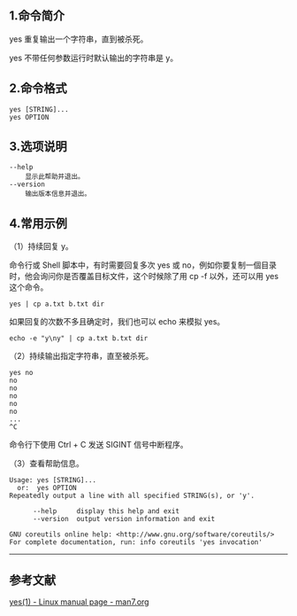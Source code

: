 ## 1.命令简介
yes 重复输出一个字符串，直到被杀死。

yes 不带任何参数运行时默认输出的字符串是 y。

## 2.命令格式
```shell
yes [STRING]...
yes OPTION
```

## 3.选项说明
```shell
--help
	显示此帮助并退出。
--version
	输出版本信息并退出。
```

## 4.常用示例

（1）持续回复 y。

命令行或 Shell 脚本中，有时需要回复多次 yes 或 no，例如你要复制一個目录时，他会询问你是否覆盖目标文件，这个时候除了用 cp -f 以外，还可以用 yes 这个命令。

```shell
yes | cp a.txt b.txt dir
```
如果回复的次数不多且确定时，我们也可以 echo 来模拟 yes。
```shell
echo -e "y\ny" | cp a.txt b.txt dir
```


（2）持续输出指定字符串，直至被杀死。
```shell
yes no
no
no
no
no
no
...
^C
```
命令行下使用 Ctrl + C 发送 SIGINT 信号中断程序。

（3）查看帮助信息。

```shell
Usage: yes [STRING]...
  or:  yes OPTION
Repeatedly output a line with all specified STRING(s), or 'y'.

      --help     display this help and exit
      --version  output version information and exit

GNU coreutils online help: <http://www.gnu.org/software/coreutils/>
For complete documentation, run: info coreutils 'yes invocation'
```

---
## 参考文献
[yes(1) - Linux manual page - man7.org](https://man7.org/linux/man-pages/man1/yes.1.html)
